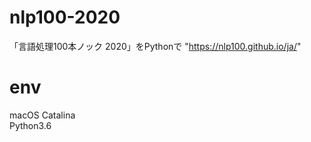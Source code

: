 # nlp100-2020
「言語処理100本ノック 2020」をPythonで "https://nlp100.github.io/ja/"

# env
macOS Catalina  
Python3.6  
